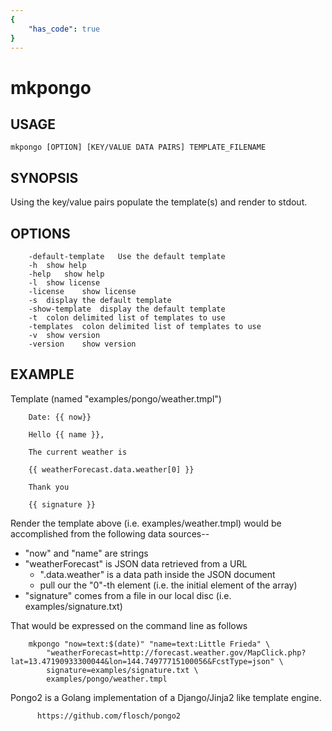 ```yaml
---
{
    "has_code": true
}
---
```


# mkpongo

## USAGE

    mkpongo [OPTION] [KEY/VALUE DATA PAIRS] TEMPLATE_FILENAME

## SYNOPSIS

Using the key/value pairs populate the template(s) and render to stdout.


## OPTIONS

```
	-default-template	Use the default template
	-h	show help
	-help	show help
	-l	show license
	-license	show license
	-s	display the default template
	-show-template	display the default template
	-t	colon delimited list of templates to use
	-templates	colon delimited list of templates to use
	-v	show version
	-version	show version
```

## EXAMPLE

Template (named "examples/pongo/weather.tmpl")

```
    Date: {{ now}}

    Hello {{ name }},
    
    The current weather is

    {{ weatherForecast.data.weather[0] }}

    Thank you

    {{ signature }}
```

Render the template above (i.e. examples/weather.tmpl) would be accomplished from 
the following data sources--

+ "now" and "name" are strings
+ "weatherForecast" is JSON data retrieved from a URL
 	+ ".data.weather" is a data path inside the JSON document
	+ pull our the "0"-th element (i.e. the initial element of the array)
+ "signature" comes from a file in our local disc (i.e. examples/signature.txt)

That would be expressed on the command line as follows

```shell
    mkpongo "now=text:$(date)" "name=text:Little Frieda" \
        "weatherForecast=http://forecast.weather.gov/MapClick.php?lat=13.47190933300044&lon=144.74977715100056&FcstType=json" \
        signature=examples/signature.txt \
        examples/pongo/weather.tmpl     
```

Pongo2 is a Golang implementation of a Django/Jinja2 like
template engine.

```
      https://github.com/flosch/pongo2
```

